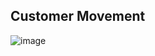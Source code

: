 ## Customer Movement

![image](https://user-images.githubusercontent.com/78214709/122601887-2d64fa00-d09c-11eb-856a-c23975abd2a0.png)

